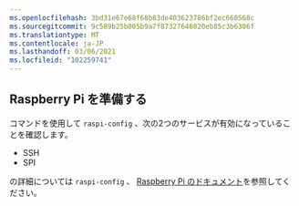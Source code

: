```yaml
---
ms.openlocfilehash: 3bd31e67e68f68b83de403623786bf2ec660568c
ms.sourcegitcommit: 9c589b25b005b9a7f87327646020eb85c3b6306f
ms.translationtype: MT
ms.contentlocale: ja-JP
ms.lasthandoff: 03/06/2021
ms.locfileid: "102259741"
---
```

## <a name="prepare-the-raspberry-pi"></a>Raspberry Pi を準備する

コマンドを使用して `raspi-config` 、次の2つのサービスが有効になっていることを確認します。

- SSH
- SPI

の詳細については `raspi-config` 、 [Raspberry Pi のドキュメント](https://www.raspberrypi.org/documentation/configuration/raspi-config.md)を参照してください。
